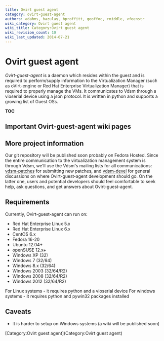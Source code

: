 ```yaml
---
title: Ovirt guest agent
category: ovirt-guest-agent
authors: adahms, bazulay, bproffitt, geoffoc, rmiddle, vfeenstr
wiki_category: Ovirt guest agent
wiki_title: Category:Ovirt guest agent
wiki_revision_count: 10
wiki_last_updated: 2014-07-21
---
```


# Ovirt guest agent

*Ovirt-guest-agent* is a daemon which resides within the guest and is required to perform/supply information to the Virtualization Manager (such as oVirt-engine or Red Hat Enterprise Virtualization Manager) that is required to properly manage the VMs. It communicates to Vdsm through a vioserial device using a json protocol. It is written in python and supports a growing list of Guest OSs.

__TOC__

## Important Ovirt-guest-agent wiki pages

## More project information

Our git repository will be published soon probably on Fedora Hosted.
Since the entire communication to the virtualization management system is through Vdsm, we'll use the Vdsm's mailing lists for all communications: [vdsm-patches](https://fedorahosted.org/mailman/listinfo/vdsm-patches) for submitting new patches, and [vdsm-devel](https://fedorahosted.org/mailman/listinfo/vdsm-devel) for general discussions on where Ovirt-guest-agent development should go. On the latter one, users and potential developers should feel comfortable to seek help, ask questions, and get answers about Ovirt-guest-agent.

## Requirements

Currently, Ovirt-guest-agent can run on:

*   Red Hat Enterprise Linux 5.x
*   Red Hat Enterprise Linux 6.x
*   CentOS 6.x
*   Fedora 16-20
*   Ubuntu 12.04+
*   openSUSE 12.x+
*   Windows XP (32)
*   Windows 7 (32/64)
*   Windows 8.x (32/64)
*   Windows 2003 (32/64/R2)
*   Windows 2008 (32/64/R2)
*   Windows 2012 (32/64/R2)

For Linux systems - it requires python and a vioserial device
For windows systems - it requires python and pywin32 packages installed

## Caveats

*   It is harder to setup on Windows systems (a wiki will be published soon)

[Category:Ovirt guest agent](Category:Ovirt guest agent)
